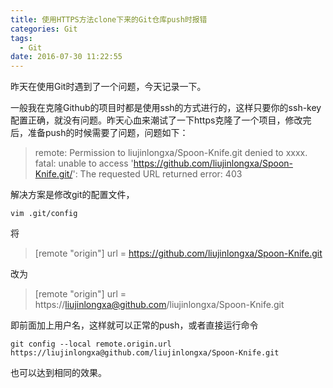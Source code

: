 ```yaml
---
title: 使用HTTPS方法clone下来的Git仓库push时报错
categories: Git
tags:
  - Git
date: 2016-07-30 11:22:55
---
```


昨天在使用Git时遇到了一个问题，今天记录一下。

一般我在克隆Github的项目时都是使用ssh的方式进行的，这样只要你的ssh-key配置正确，就没有问题。昨天心血来潮试了一下https克隆了一个项目，修改完后，准备push的时候需要了问题，问题如下：


>remote: Permission to liujinlongxa/Spoon-Knife.git denied to xxxx.
fatal: unable to access 'https://github.com/liujinlongxa/Spoon-Knife.git/': The requested URL returned error: 403

解决方案是修改git的配置文件，

`vim .git/config`

将


>[remote "origin"]
        url = https://github.com/liujinlongxa/Spoon-Knife.git


改为


>[remote "origin"]
        url = https://liujinlongxa@github.com/liujinlongxa/Spoon-Knife.git

即前面加上用户名，这样就可以正常的push，或者直接运行命令

```shell
git config --local remote.origin.url https://liujinlongxa@github.com/liujinlongxa/Spoon-Knife.git
```

也可以达到相同的效果。

